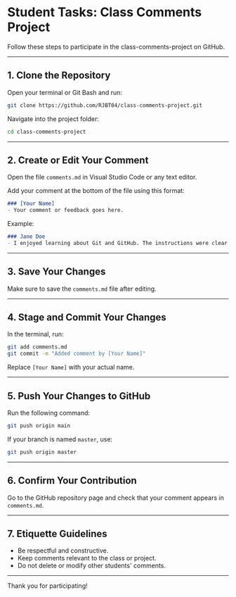 
# Student Tasks: Class Comments Project

Follow these steps to participate in the class-comments-project on GitHub.

---

## 1. Clone the Repository

Open your terminal or Git Bash and run:

```bash
git clone https://github.com/RJBT04/class-comments-project.git
```

Navigate into the project folder:

```bash
cd class-comments-project
```

---

## 2. Create or Edit Your Comment

Open the file `comments.md` in Visual Studio Code or any text editor.

Add your comment at the bottom of the file using this format:

```markdown
### [Your Name]
- Your comment or feedback goes here.
```

Example:

```markdown
### Jane Doe
- I enjoyed learning about Git and GitHub. The instructions were clear and helpful.
```

---

## 3. Save Your Changes

Make sure to save the `comments.md` file after editing.

---

## 4. Stage and Commit Your Changes

In the terminal, run:

```bash
git add comments.md
git commit -m "Added comment by [Your Name]"
```

Replace `[Your Name]` with your actual name.

---

## 5. Push Your Changes to GitHub

Run the following command:

```bash
git push origin main
```

If your branch is named `master`, use:

```bash
git push origin master
```

---

## 6. Confirm Your Contribution

Go to the GitHub repository page and check that your comment appears in `comments.md`.

---

## 7. Etiquette Guidelines

- Be respectful and constructive.
- Keep comments relevant to the class or project.
- Do not delete or modify other students' comments.

---

Thank you for participating!
